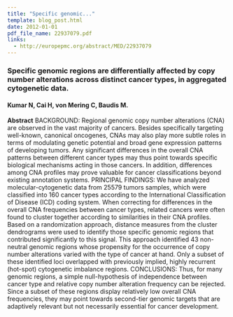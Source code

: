 ```yaml
---
title: "Specific genomic..."
template: blog_post.html 
date: 2012-01-01
pdf_file_name: 22937079.pdf
links:
  - http://europepmc.org/abstract/MED/22937079
---
```


### Specific genomic regions are differentially affected by copy number alterations across distinct cancer types, in aggregated cytogenetic data.
#### Kumar N, Cai H, von Mering C, Baudis M.

**Abstract** BACKGROUND: Regional genomic copy number alterations (CNA) are observed in the vast majority of cancers. Besides specifically targeting well-known, canonical oncogenes, CNAs may also play more subtle roles in terms of modulating genetic potential and broad gene expression patterns of developing tumors. Any significant differences in the overall CNA patterns between different cancer types may thus point towards specific biological mechanisms acting in those cancers. In addition, differences among CNA profiles may prove valuable for cancer classifications beyond existing annotation systems. PRINCIPAL FINDINGS: We have analyzed molecular-cytogenetic data from 25579 tumors samples, which were classified into 160 cancer types according to the International Classification of Disease (ICD) coding system. When correcting for differences in the overall CNA frequencies between cancer types, related cancers were often found to cluster together according to similarities in their CNA profiles. Based on a randomization approach, distance measures from the cluster dendrograms were used to identify those specific genomic regions that contributed significantly to this signal. This approach identified 43 non-neutral genomic regions whose propensity for the occurrence of copy number alterations varied with the type of cancer at hand. Only a subset of these identified loci overlapped with previously implied, highly recurrent (hot-spot) cytogenetic imbalance regions. CONCLUSIONS: Thus, for many genomic regions, a simple null-hypothesis of independence between cancer type and relative copy number alteration frequency can be rejected. Since a subset of these regions display relatively low overall CNA frequencies, they may point towards second-tier genomic targets that are adaptively relevant but not necessarily essential for cancer development.

